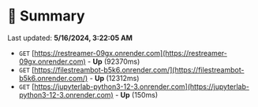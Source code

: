 # 📖 Summary
Last updated: **5/16/2024, 3:22:05 AM**

- `GET` [https://restreamer-09gx.onrender.com](https://restreamer-09gx.onrender.com) - **Up** (92370ms)
- `GET` [https://filestreambot-b5k6.onrender.com/](https://filestreambot-b5k6.onrender.com/) - **Up** (12312ms)
- `GET` [https://jupyterlab-python3-12-3.onrender.com](https://jupyterlab-python3-12-3.onrender.com) - **Up** (150ms)
